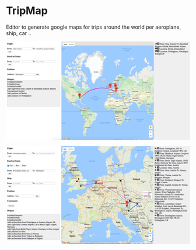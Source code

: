 # TripMap

Editor to generate google maps for trips around the world
per aeroplane, ship, car ..

![TripMap1](TripMap.png)

![TripMap2](TripMap2.png)

